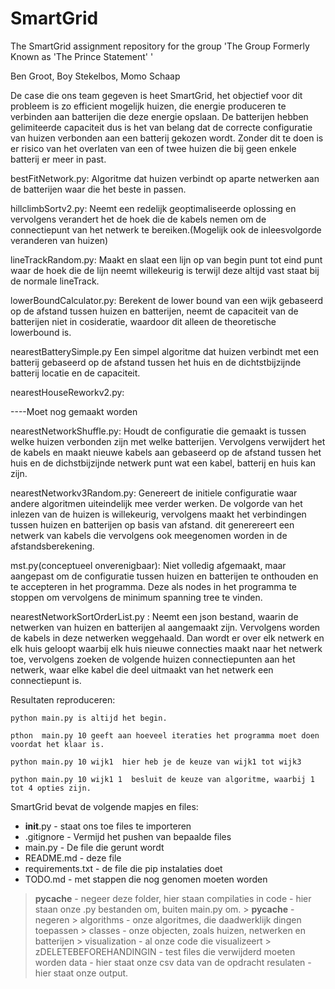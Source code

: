 # SmartGrid
The SmartGrid assignment repository for the group 'The Group Formerly Known as 'The Prince Statement' '

Ben Groot, Boy Stekelbos, Momo Schaap

De case die ons team gegeven is heet SmartGrid, het objectief voor dit probleem is zo efficient mogelijk huizen, die energie produceren te verbinden aan batterijen die deze energie opslaan. De batterijen hebben gelimiteerde capaciteit dus is het van belang dat de correcte configuratie van huizen verbonden aan een batterij gekozen wordt. Zonder dit te doen is er risico van het overlaten van een of twee huizen die bij geen enkele batterij er meer in past. 


bestFitNetwork.py:
Algoritme dat huizen verbindt op aparte netwerken aan de batterijen waar die het beste in passen.

hillclimbSortv2.py:
Neemt een redelijk geoptimaliseerde oplossing en vervolgens verandert het de hoek die de kabels nemen om de connectiepunt van het netwerk te bereiken.(Mogelijk ook de inleesvolgorde veranderen van huizen)

lineTrackRandom.py:
Maakt en slaat een lijn op van begin punt tot eind punt waar de hoek die de lijn neemt  willekeurig is terwijl deze altijd vast staat bij de normale lineTrack.

lowerBoundCalculator.py:
Berekent de lower bound van een wijk gebaseerd op de afstand tussen huizen en batterijen, neemt de capaciteit van de batterijen niet in cosideratie, waardoor dit alleen de theoretische lowerbound is.

nearestBatterySimple.py
Een simpel algoritme dat huizen verbindt met een batterij gebaseerd op de afstand tussen het huis en de dichtstbijzijnde batterij locatie en de capaciteit.

nearestHouseReworkv2.py:

----Moet nog gemaakt worden


nearestNetworkShuffle.py:
Houdt de configuratie die gemaakt is tussen welke huizen verbonden zijn met welke batterijen. Vervolgens verwijdert het de kabels en maakt nieuwe kabels aan gebaseerd op de afstand tussen het huis en de dichstbijzijnde netwerk punt wat een kabel, batterij en huis kan zijn.

nearestNetworkv3Random.py:
Genereert de initiele configuratie waar andere algoritmen uiteindelijk mee verder werken. De volgorde van het inlezen van de huizen is willekeurig, vervolgens maakt het verbindingen tussen huizen en batterijen op basis van afstand. dit generereert een netwerk van kabels die vervolgens ook meegenomen worden in de afstandsberekening.

mst.py(conceptueel onverenigbaar):
Niet volledig afgemaakt, maar aangepast om de configuratie tussen huizen en batterijen te onthouden en te accepteren in het programma. Deze als nodes in het programma te stoppen om vervolgens de minimum spanning tree te vinden.

nearestNetworkSortOrderList.py :
Neemt een json bestand, waarin de netwerken van huizen en batterijen al aangemaakt zijn. Vervolgens worden de kabels in deze netwerken weggehaald. Dan wordt er over elk netwerk en elk huis geloopt waarbij elk huis nieuwe connecties maakt naar het netwerk toe, vervolgens zoeken de volgende huizen connectiepunten aan het netwerk, waar elke kabel die deel uitmaakt van het netwerk een connectiepunt is.




Resultaten reproduceren:

    python main.py is altijd het begin.
    
    pthon  main.py 10 geeft aan hoeveel iteraties het programma moet doen voordat het klaar is.
    
    python main.py 10 wijk1  hier heb je de keuze van wijk1 tot wijk3
    
    python main.py 10 wijk1 1  besluit de keuze van algoritme, waarbij 1 tot 4 opties zijn.


SmartGrid bevat de volgende mapjes en files:

- __init__.py - staat ons toe files te importeren
- .gitignore - Vermijd het pushen van bepaalde files
- main.py - De file die gerunt wordt
- README.md - deze file
- requirements.txt - de file die pip instalaties doet
- TODO.md - met stappen die nog genomen moeten worden
> __pycache__ - negeer deze folder, hier staan compilaties in
> code - hier staan onze .py bestanden om, buiten main.py om.
    > __pycache__ - negeren
    > algorithms - onze algoritmes, die daadwerklijk dingen toepassen
    > classes - onze objecten, zoals huizen, netwerken en batterijen
    > visualization - al onze code die visualizeert
    > zDELETEBEFOREHANDINGIN - test files die verwijderd moeten worden
> data - hier staat onze csv data van de opdracht
> resulaten - hier staat onze output.





